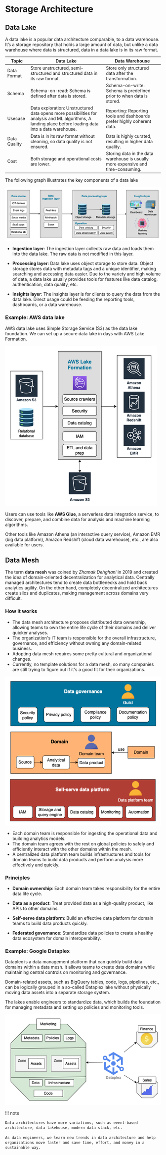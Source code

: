 # Storage Architecture

## Data Lake

A data lake is a popular data architecture comparable, to a data warehouse.
It’s a storage repository that holds a large amount of data, but unlike a data warehouse where data is structured, data in a data lake is in its raw format.

| Topic        | Data Lake                                                                                                                                               | Data Warehouse                                                                   |
| ------------ | ------------------------------------------------------------------------------------------------------------------------------------------------------- | -------------------------------------------------------------------------------- |
| Data Format  | Store unstructured, semi-structured and structured data in its raw format.                                                                              | Store only structured data after the transformation.                             |
| Schema       | Schema-on-read: Schema is defined after data is stored.                                                                                                 | Schema-on-write: Schema is predefined prior to when data is stored.              |
| Usecase      | Data exploration: Unstructured data opens more possibilities for analysis and ML algorithms, A landing place before loading data into a data warehouse. | Reporting: Reporting tools and dashboards prefer highly coherent data.           |
| Data Quality | Data is in its raw format without cleaning, so data quality is not ensured.                                                                             | Data is highly curated, resulting in higher data quality.                        |
| Cost         | Both storage and operational costs are lower.                                                                                                           | Storing data in the data warehouse is usually more expensive and time-consuming. |

The following graph illustrates the key components of a data lake

![data-lake architecture](../pics/data-lake-architecture.png)

- **Ingestion layer**: The ingestion layer collects raw data and loads them into the data lake. The raw data is not modified in this layer.

- **Processing layer**: Data lake uses object storage to store data. Object storage stores data with metadata tags and a unique identifier, making searching and accessing data easier. Due to the variety and high volume of data, a data lake usually provides tools for features like data catalog, authentication, data quality, etc.

- **Insights layer**: The insights layer is for clients to query the data from the data lake. Direct usage could be feeding the reporting tools, dashboards, or a data warehouse.

### Example: AWS data lake

AWS data lake uses Simple Storage Service (S3) as the data lake foundation.
We can set up a secure data lake in days with AWS Lake Formation.

![AWS Lake formation](../pics/aws-lake-formation.png)

Users can use tools like **AWS Glue**, a serverless data integration service, to discover, prepare, and combine data for analysis and machine learning algorithms.

Other tools like Amazon Athena (an interactive query service), Amazon EMR (big data platform), Amazon Redshift (cloud data warehouse), etc., are also available for users.

## Data Mesh

The term **data mesh** was coined by _Zhamak Dehghani_ in 2019 and created the idea of domain-oriented decentralization for analytical data.
Centrally managed architectures tend to create data bottlenecks and hold back analytics agility.
On the other hand, completely decentralized architectures create silos and duplicates, making management across domains very difficult.

### How it works

- The data mesh architecture proposes distributed data ownership, allowing teams to own the entire life cycle of their domains and deliver quicker analyses.
- The organization's IT team is responsible for the overall infrastructure, governance, and efficiency without owning any domain-related business.
- Adopting data mesh requires some pretty cultural and organizational changes.
- Currently, no template solutions for a data mesh, so many companies are still trying to figure out if it's a good fit for their organizations.

![data mesh architecture](../pics/data-mesh-architecture.png)

- Each domain team is responsible for ingesting the operational data and building analytics models.
- The domain team agrees with the rest on global policies to safely and efficiently interact with the other domains within the mesh.
- A centralized data platform team builds infrastructures and tools for domain teams to build data products and perform analysis more effectively and quickly.

### Principles

- **Domain ownership**: Each domain team takes responsibility for the entire data life cycle.

- **Data as a product**: Treat provided data as a high-quality product, like APIs to other domains.

- **Self-serve data platform**: Build an effective data platform for domain teams to build data products quickly.

- **Federated governance**: Standardize data policies to create a healthy data ecosystem for domain interoperability.

### Example: Google Dataplex

Dataplex is a data management platform that can quickly build data domains within a data mesh. It allows teams to create data domains while maintaining central controls on monitoring and governance.

Domain-related assets, such as BigQuery tables, code, logs, pipelines, etc., can be logically grouped in a so-called Dataplex lake without physically moving data assets into a separate storage system.

The lakes enable engineers to standardize data, which builds the foundation for managing metadata and setting up policies and monitoring tools.

![dataplex architecture](../pics/dataplex-architecture.png)

!!! note

    Data architectures have more variations, such as event-based architecture, data lakehouse, modern data stack, etc.

    As data engineers, we learn new trends in data architecture and help organizations move faster and save time, effort, and money in a sustainable way.
